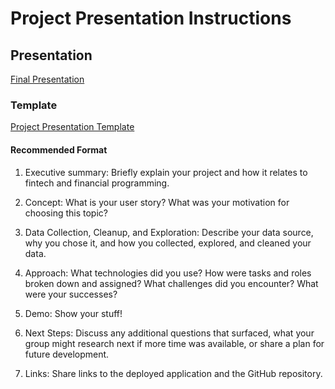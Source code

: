 # Project Presentation Instructions

## Presentation

[Final Presentation](https://docs.google.com/presentation/d/e/2PACX-1vRslh1Uef8YU_TzbLK9QEF25gWJND-xTjt9g_O_737I4Shh8ulbeyCfKL3ycMOGDgmKQzo7BjqzQFlG/pub?start=false&loop=false&delayms=3000)

### Template

[Project Presentation Template](http://url1573.bootcampspot.com/ls/click?upn=zZ9isbxdmSyhQs8zZnactCd6llTd2EzrJ8aW3V5EM0kJuuYo1Vyu3o5eeGIvHuJ4HtIhB3IEPIV8zDo-2B5Cqg3kc9Y6IdhyokdyCbrjEPO5O9ysEOANj4PU0BHRpl3oA7dujuphUCgiHMzmIjTOBNcA-3D-3DefUG_UH-2BEgRgWrpNXqL2pTe-2Bo3yRzjwrsXQM-2BOeoE2GKrrK9cOW2tVS8O7Y1gX1qV4MOyLbrvMekqy5hkNr0N-2F0ZcWAWcIwuF6aAZbrrUxXRUNDW7CSblyRO4hxR9HHWLQNt2ba1TwUw4hy40WOV-2FJlJ4-2F9hUycDUVq6riO4qX6sIvTpgR2R1ZKQQBX1OPHuFmj-2FAqSKii-2BsY8YoK7IqhMXY33Q-3D-3D)
#### Recommended Format

1. Executive summary: Briefly explain your project and how it relates to fintech and financial programming.

2. Concept: What is your user story? What was your motivation for choosing this topic?

3. Data Collection, Cleanup, and Exploration: Describe your data source, why you chose it, and how you collected, explored, and cleaned your data.

4. Approach: What technologies did you use? How were tasks and roles broken down and assigned? What challenges did you encounter? What were your successes?

5. Demo: Show your stuff!

6. Next Steps: Discuss any additional questions that surfaced, what your group might research next if more time was available, or share a plan for future development. 

7. Links: Share links to the deployed application and the GitHub repository.

